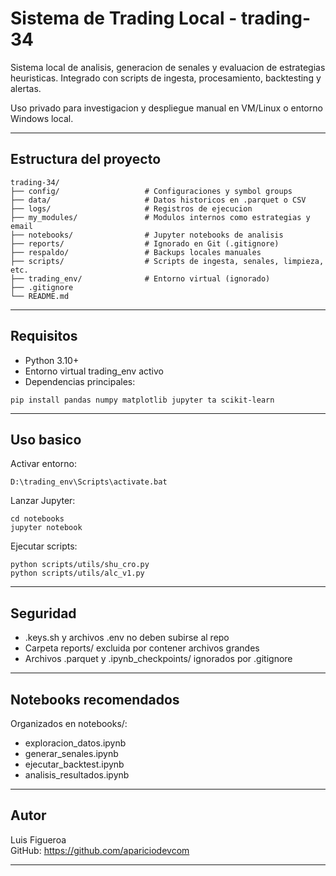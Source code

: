 # Sistema de Trading Local - trading-34

Sistema local de analisis, generacion de senales y evaluacion de estrategias heuristicas. Integrado con scripts de ingesta, procesamiento, backtesting y alertas.

Uso privado para investigacion y despliegue manual en VM/Linux o entorno Windows local.

---

## Estructura del proyecto

```
trading-34/
├── config/                   # Configuraciones y symbol groups
├── data/                     # Datos historicos en .parquet o CSV
├── logs/                     # Registros de ejecucion
├── my_modules/               # Modulos internos como estrategias y email
├── notebooks/                # Jupyter notebooks de analisis
├── reports/                  # Ignorado en Git (.gitignore)
├── respaldo/                 # Backups locales manuales
├── scripts/                  # Scripts de ingesta, senales, limpieza, etc.
├── trading_env/              # Entorno virtual (ignorado)
├── .gitignore
└── README.md
```

---

## Requisitos

- Python 3.10+
- Entorno virtual trading_env activo
- Dependencias principales:

```
pip install pandas numpy matplotlib jupyter ta scikit-learn
```

---

## Uso basico

Activar entorno:

```
D:\trading_env\Scripts\activate.bat
```

Lanzar Jupyter:

```
cd notebooks
jupyter notebook
```

Ejecutar scripts:

```
python scripts/utils/shu_cro.py
python scripts/utils/alc_v1.py
```

---

## Seguridad

- .keys.sh y archivos .env no deben subirse al repo
- Carpeta reports/ excluida por contener archivos grandes
- Archivos .parquet y .ipynb_checkpoints/ ignorados por .gitignore

---

## Notebooks recomendados

Organizados en notebooks/:

- exploracion_datos.ipynb
- generar_senales.ipynb
- ejecutar_backtest.ipynb
- analisis_resultados.ipynb

---

## Autor

Luis Figueroa  
GitHub: https://github.com/apariciodevcom

---
